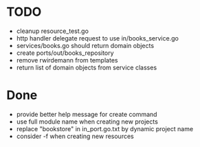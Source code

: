 # TODO
- cleanup resource_test.go
- http handler delegate request to use in/books_service.go
- services/books.go should return domain objects
- create ports/out/books_repository
- remove rwirdemann from templates
- return list of domain objects from service classes

# Done
- provide better help message for create command
- use full module name when creating new projects
- replace "bookstore" in in_port.go.txt by dynamic project name
- consider -f when creating new resources
